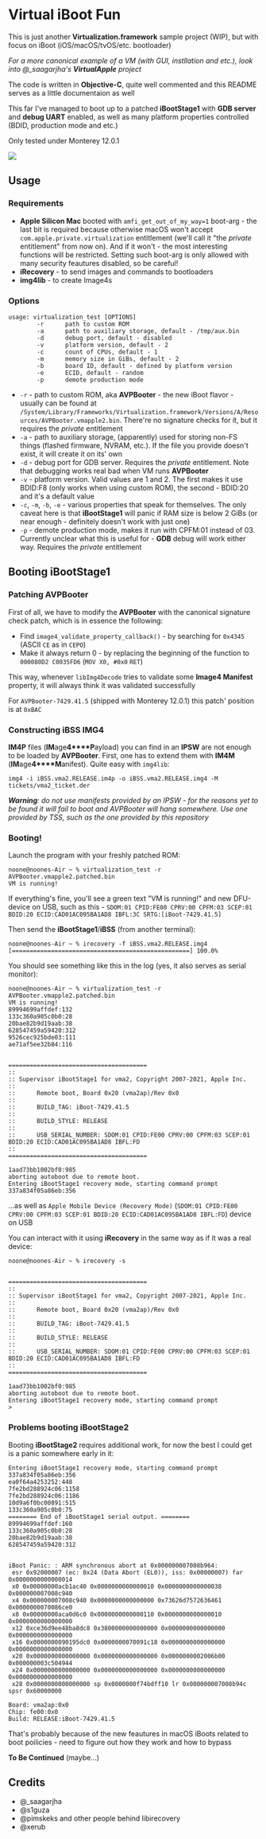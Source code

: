 # Virtual iBoot Fun

This is just another **Virtualization.framework** sample project (WIP), but with focus on iBoot (iOS/macOS/tvOS/etc. bootloader)

*For a more canonical example of a VM (with GUI, instllation and etc.), look into @\_saagarjha's **VirtualApple** project*

The code is written in **Objective-C**, quite well commented and this README serves as a little documentaion as well

This far I've managed to boot up to a patched **iBootStage1** with **GDB server** and **debug UART** enabled, as well as many platform properties controlled (BDID, production mode and etc.)

Only tested under Monterey 12.0.1

![](repo/demo.png)


## Usage
### Requirements

* **Apple Silicon Mac** booted with `amfi_get_out_of_my_way=1` boot-arg - the last bit is required because otherwise macOS won't accept `com.apple.private.virtualization` entitlement (we'll call it "the *private* entitlement" from now on). And if it won't - the most interesting functions will be restricted. Setting such boot-arg is only allowed with many security feautures disabled, so be careful!
* **iRecovery** - to send images and commands to bootloaders
* **img4lib** - to create Image4s


### Options

```
usage: virtualization_test [OPTIONS]
        -r      path to custom ROM
        -a      path to auxiliary storage, default - /tmp/aux.bin
        -d      debug port, default - disabled
        -v      platform version, default - 2
        -c      count of CPUs, default - 1
        -m      memory size in GiBs, default - 2
        -b      board ID, default - defined by platform version
        -e      ECID, default - random
        -p      demote production mode
```

* `-r` - path to custom ROM, aka **AVPBooter** - the new iBoot flavor - usually can be found at `/System/Library/Frameworks/Virtualization.framework/Versions/A/Resources/AVPBooter.vmapple2.bin`. There're no signature checks for it, but it requires the *private* entitlement
* `-a` - path to auxiliary storage, (apparently) used for storing non-FS things (flashed firmware, NVRAM, etc.). If the file you provide doesn't exist, it will create it on its' own
* `-d` - debug port for GDB server. Requires the *private* entitlement. Note that debugging works real bad when VM runs **AVPBooter**
* `-v` - platform version. Valid values are 1 and 2. The first makes it use BDID:F8 (only works when using custom ROM), the second - BDID:20 and it's a default value
* `-c`, `-m`, `-b`, `-e` - various properties that speak for themselves. The only caveat here is that **iBootStage1** will panic if RAM size is below 2 GiBs (or near enough - definitely doesn't work with just one)
* `-p` - demote production mode, makes it run with CPFM:01 instead of 03. Currently unclear what this is useful for - **GDB** debug will work either way. Requires the *private* entitlement


## Booting iBootStage1
### Patching AVPBooter

First of all, we have to modify the **AVPBooter** with the canonical signature check patch, which is in essence the following:

* Find `image4_validate_property_callback()` - by searching for `0x4345` (ASCII `CE` as in `CEPO`)
* Make it always return 0 - by replacing the beginning of the function to `000080D2 C0035FD6` (`MOV X0, #0x0` `RET`)

This way, whenever `libImg4Decode` tries to validate some **Image4 Manifest** property, it will always think it was validated successfully

For `AVPBooter-7429.41.5` (shipped with Monterey 12.0.1) this patch' position is at `0xBAC`


### Constructing iBSS IMG4

**IM4P** files (**IM**age**4****P**ayload) you can find in an **IPSW** are not enough to be loaded by **AVPBooter**. First, one has to extend them with **IM4M** (**IM**age**4****M**anifest). Quite easy with `img4lib`:

```
img4 -i iBSS.vma2.RELEASE.im4p -o iBSS.vma2.RELEASE.img4 -M tickets/vma2_ticket.der
```

***Warning**: do not use manifests provided by an IPSW - for the reasons yet to be found it will fail to boot and AVPBooter will hang somewhere. Use one provided by TSS, such as the one provided by this repository*


### Booting!

Launch the program with your freshly patched ROM:

```
noone@noones-Air ~ % virtualization_test -r AVPBooter.vmapple2.patched.bin
VM is running!
```

If everything's fine, you'll see a green text "VM is running!" and new DFU-device on USB, such as this - `SDOM:01 CPID:FE00 CPRV:00 CPFM:03 SCEP:01 BDID:20 ECID:CAD01AC095BA1AD8 IBFL:3C SRTG:[iBoot-7429.41.5]`

Then send the **iBootStage1**/**iBSS** (from another terminal):

```
noone@noones-Air ~ % irecovery -f iBSS.vma2.RELEASE.img4
[==================================================] 100.0%
```

You should see something like this in the log (yes, it also serves as serial monitor):

```
noone@noones-Air ~ % virtualization_test -r AVPBooter.vmapple2.patched.bin
VM is running!
89994699affdef:132
133c360a905c0b0:28
20bae82b9d19aab:38
628547459a59420:312
9526cec925bde03:111
ae71af5ee32b84:116


=======================================
::
:: Supervisor iBootStage1 for vma2, Copyright 2007-2021, Apple Inc.
::
::      Remote boot, Board 0x20 (vma2ap)/Rev 0x0
::
::      BUILD_TAG: iBoot-7429.41.5
::
::      BUILD_STYLE: RELEASE
::
::      USB_SERIAL_NUMBER: SDOM:01 CPID:FE00 CPRV:00 CPFM:03 SCEP:01 BDID:20 ECID:CAD01AC095BA1AD8 IBFL:FD
::
=======================================

1aad73bb1002bf0:985
aborting autoboot due to remote boot.
Entering iBootStage1 recovery mode, starting command prompt
337a834f05a86eb:356
```

...as well as `Apple Mobile Device (Recovery Mode)` (`SDOM:01 CPID:FE00 CPRV:00 CPFM:03 SCEP:01 BDID:20 ECID:CAD01AC095BA1AD8 IBFL:FD`) device on USB

You can interact with it using **iRecovery** in the same way as if it was a real device:

```
noone@noones-Air ~ % irecovery -s


=======================================
::
:: Supervisor iBootStage1 for vma2, Copyright 2007-2021, Apple Inc.
::
::      Remote boot, Board 0x20 (vma2ap)/Rev 0x0
::
::      BUILD_TAG: iBoot-7429.41.5
::
::      BUILD_STYLE: RELEASE
::
::      USB_SERIAL_NUMBER: SDOM:01 CPID:FE00 CPRV:00 CPFM:03 SCEP:01 BDID:20 ECID:CAD01AC095BA1AD8 IBFL:FD
::
=======================================

1aad73bb1002bf0:985
aborting autoboot due to remote boot.
Entering iBootStage1 recovery mode, starting command prompt
> 
```

### Problems booting iBootStage2

Booting **iBootStage2** requires additional work, for now the best I could get is a panic somewhere early in it:

```
Entering iBootStage1 recovery mode, starting command prompt
337a834f05a86eb:356
ea0f64a4253252:448
7fe2bd288924c06:1158
7fe2bd288924c06:1186
10d9a6f0bc00891:515
133c360a905c0b0:75
======== End of iBootStage1 serial output. ========
89994699affdef:160
133c360a905c0b0:28
20bae82b9d19aab:38
628547459a59420:312


iBoot Panic: : ARM synchronous abort at 0x000000007008b964:
 esr 0x92000007 (ec: 0x24 (Data Abort (EL0)), iss: 0x00000007) far 0x0000000000000014
 x0 0x00000000acb1ac40 0x0000000000000010 0x0000000000000038 0x000000007008c940
 x4 0x000000007008c940 0x0000000000000000 0x73626d7572636461 0x0000000070086ce0
 x8 0x00000000aca0d6c0 0x0000000000000110 0x0000000000000010 0x0000000000000000
 x12 0xce36d9ee48ba8dc8 0x3800000000000000 0x0000000000000000 0x0000000000000000
 x16 0x0000000090195dc0 0x0000000070091c18 0x0000000000000000 0x0000000000000000
 x20 0x0000000000000000 0x0000000000000000 0x0000000002006b00 0x000000003c504944
 x24 0x0000000000000000 0x0000000000000000 0x0000000000000000 0x0000000000000000
 x28 0x0000000000000000 sp 0x0000000f74bdff10 lr 0x000000007008b94c spsr 0x60000000

Board: vma2ap:0x0 
Chip: fe00:0x0 
Build: RELEASE:iBoot-7429.41.5 
```

That's probably because of the new feautures in macOS iBoots related to boot poilicies - need to figure out how they work and how to bypass

**To Be Continued** (maybe...)


## Credits

* @\_saagarjha
* @s1guza
* @pimskeks and other people behind libirecovery
* @xerub
